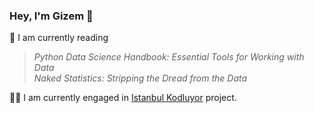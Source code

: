 <!--
**gizemoge/gizemoge** is a ✨ _special_ ✨ repository because its `README.md` (this file) appears on your GitHub profile.

Here are some ideas to get you started:

- 🔭 I’m currently working on ...
- 🌱 I’m currently learning ...
- 👯 I’m looking to collaborate on ...
- 🤔 I’m looking for help with ...
- 💬 Ask me about ...
- 📫 How to reach me: ...
- 😄 Pronouns: ...
- ⚡ Fun fact: ...
-->

### Hey, I'm Gizem 🍂

📖 I am currently reading <br/>
 > *Python Data Science Handbook: Essential Tools for Working with Data* <br/>
 *Naked Statistics: Stripping the Dread from the Data* <br/>

👩‍💻 I am currently engaged in [Istanbul Kodluyor](https://istanbulkodluyor.com/istanbul-kodluyor) project. 

